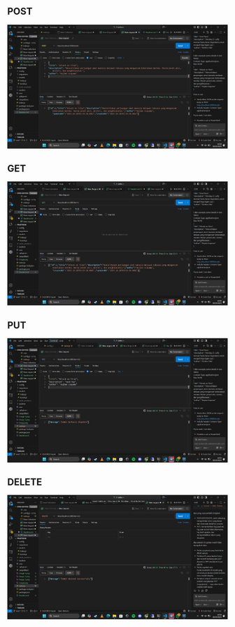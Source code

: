 ## POST
![alt text](ss/image.png)

## GET
![alt text](ss/image-1.png)

## PUT
![alt text](ss/image-3.png)

## DELETE
![alt text](ss/image-4.png)